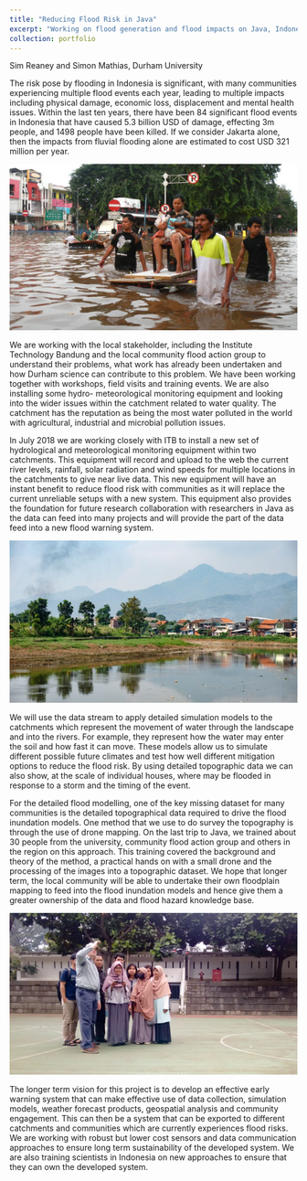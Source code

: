 ```yaml
---
title: "Reducing Flood Risk in Java"
excerpt: "Working on flood generation and flood impacts on Java, Indonesia.<br/>"
collection: portfolio
---
```


Sim Reaney and Simon Mathias, Durham University

The risk pose by flooding in Indonesia is significant, with many communities experiencing multiple flood events each year, leading to multiple impacts including physical damage, economic loss, displacement and mental health issues. Within the last ten years, there have been 84 significant flood events in Indonesia that have caused 5.3 billion USD of damage, effecting 3m people, and 1498 people have been killed. If we consider Jakarta alone, then the impacts from fluvial flooding alone are estimated to cost USD 321 million per year.

<img src='/images/shutterstock_516663475_600px.jpg'>

We are working with the local stakeholder, including the Institute Technology Bandung and the local community flood action group to understand their problems, what work has already been undertaken and how Durham science can contribute to this problem. We have been working together with workshops, field visits and training events. We are also installing some hydro- meteorological monitoring equipment and looking into the wider issues within the catchment related to water quality. The catchment has the reputation as being the most water polluted in the world with agricultural, industrial and microbial pollution issues.

In July 2018 we are working closely with ITB to install a new set of hydrological and meteorological monitoring equipment within two catchments. This equipment will record and upload to the web the current river levels, rainfall, solar radiation and wind speeds for multiple locations in the catchments to give near live data. This new equipment will have an instant benefit to reduce flood risk with communities as it will replace the current unreliable setups with a new system. This equipment also provides the foundation for future research collaboration with researchers in Java as the data can feed into many projects and will provide the part of the data feed into a new flood warning system.

<img src='/images/Picture3-768x432.jpg'>

We will use the data stream to apply detailed simulation models to the catchments which represent the movement of water through the landscape and into the rivers. For example, they represent how the water may enter the soil and how fast it can move. These models allow us to simulate different possible future climates and test how well different mitigation options to reduce the flood risk. By using detailed topographic data we can also show, at the scale of individual houses, where may be flooded in response to a storm and the timing of the event.

For the detailed flood modelling, one of the key missing dataset for many communities is the detailed topographical data required to drive the flood inundation models. One method that we use to do survey the topography is through the use of drone mapping.  On the last trip to Java, we trained about 30 people from the university, community flood action group and others in the region on this approach. This training covered the background and theory of the method, a practical hands on with a small drone and the processing of the images into a topographic dataset. We hope that longer term, the local community will be able to undertake their own floodplain mapping to feed into the flood inundation models and hence give them a greater ownership of the data and flood hazard knowledge base.

<img src='/images/Picture2-768x432.jpg'>

The longer term vision for this project is to develop an effective early warning system that can make effective use of data collection, simulation models, weather forecast products, geospatial analysis and community engagement. This can then be a system that can be exported to different catchments and communities which are currently experiences flood risks. We are working with robust but lower cost sensors and data communication approaches to ensure long term sustainability of the developed system. We are also training scientists in Indonesia on new approaches to ensure that they can own the developed system.